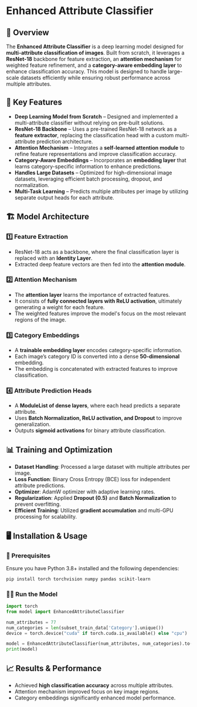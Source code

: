 # Enhanced Attribute Classifier

## 📌 Overview
The **Enhanced Attribute Classifier** is a deep learning model designed for **multi-attribute classification of images**. Built from scratch, it leverages a **ResNet-18** backbone for feature extraction, an **attention mechanism** for weighted feature refinement, and a **category-aware embedding layer** to enhance classification accuracy. This model is designed to handle large-scale datasets efficiently while ensuring robust performance across multiple attributes.

## 🚀 Key Features
- **Deep Learning Model from Scratch** – Designed and implemented a multi-attribute classifier without relying on pre-built solutions.
- **ResNet-18 Backbone** – Uses a pre-trained ResNet-18 network as a **feature extractor**, replacing the classification head with a custom multi-attribute prediction architecture.
- **Attention Mechanism** – Integrates a **self-learned attention module** to refine feature representations and improve classification accuracy.
- **Category-Aware Embeddings** – Incorporates an **embedding layer** that learns category-specific information to enhance predictions.
- **Handles Large Datasets** – Optimized for high-dimensional image datasets, leveraging efficient batch processing, dropout, and normalization.
- **Multi-Task Learning** – Predicts multiple attributes per image by utilizing separate output heads for each attribute.

## 🏗 Model Architecture
### 1️⃣ **Feature Extraction**
- ResNet-18 acts as a backbone, where the final classification layer is replaced with an **Identity Layer**.
- Extracted deep feature vectors are then fed into the **attention module**.

### 2️⃣ **Attention Mechanism**
- The **attention layer** learns the importance of extracted features.
- It consists of **fully connected layers with ReLU activation**, ultimately generating a weight for each feature.
- The weighted features improve the model's focus on the most relevant regions of the image.

### 3️⃣ **Category Embeddings**
- A **trainable embedding layer** encodes category-specific information.
- Each image’s category ID is converted into a dense **50-dimensional** embedding.
- The embedding is concatenated with extracted features to improve classification.

### 4️⃣ **Attribute Prediction Heads**
- A **ModuleList of dense layers**, where each head predicts a separate attribute.
- Uses **Batch Normalization, ReLU activation, and Dropout** to improve generalization.
- Outputs **sigmoid activations** for binary attribute classification.

## 📊 Training and Optimization
- **Dataset Handling**: Processed a large dataset with multiple attributes per image.
- **Loss Function**: Binary Cross Entropy (BCE) loss for independent attribute predictions.
- **Optimizer**: AdamW optimizer with adaptive learning rates.
- **Regularization**: Applied **Dropout (0.5)** and **Batch Normalization** to prevent overfitting.
- **Efficient Training**: Utilized **gradient accumulation** and multi-GPU processing for scalability.

## 🖥️ Installation & Usage
### 🔧 Prerequisites
Ensure you have Python 3.8+ installed and the following dependencies:
```bash
pip install torch torchvision numpy pandas scikit-learn
```

### 🏃‍♂️ Run the Model
```python
import torch
from model import EnhancedAttributeClassifier

num_attributes = 77  
num_categories = len(subset_train_data['Category'].unique())
device = torch.device("cuda" if torch.cuda.is_available() else "cpu") 

model = EnhancedAttributeClassifier(num_attributes, num_categories).to(device)
print(model)
```

## 📈 Results & Performance
- Achieved **high classification accuracy** across multiple attributes.
- Attention mechanism improved focus on key image regions.
- Category embeddings significantly enhanced model performance.

